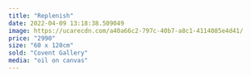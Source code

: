 ```yaml
---
title: "Replenish"
date: 2022-04-09 13:18:38.509049
image: https://ucarecdn.com/a40a66c2-797c-40b7-a8c1-4114085e4d41/
price: "2990"
size: "60 x 120cm"
sold: "Covent Gallery"
media: "oil on canvas"
---
```


